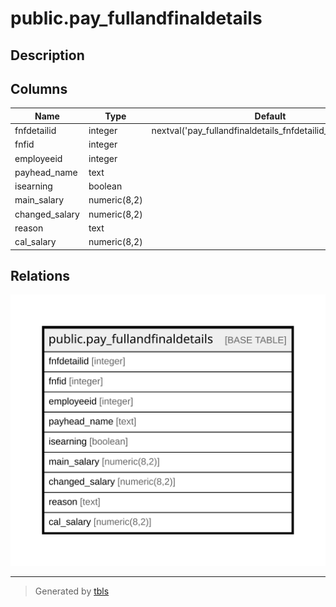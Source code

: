 # public.pay_fullandfinaldetails

## Description

## Columns

| Name | Type | Default | Nullable | Children | Parents | Comment |
| ---- | ---- | ------- | -------- | -------- | ------- | ------- |
| fnfdetailid | integer | nextval('pay_fullandfinaldetails_fnfdetailid_seq'::regclass) | false |  |  |  |
| fnfid | integer |  | true |  |  |  |
| employeeid | integer |  | true |  |  |  |
| payhead_name | text |  | true |  |  |  |
| isearning | boolean |  | true |  |  |  |
| main_salary | numeric(8,2) |  | true |  |  |  |
| changed_salary | numeric(8,2) |  | true |  |  |  |
| reason | text |  | true |  |  |  |
| cal_salary | numeric(8,2) |  | true |  |  |  |

## Relations

![er](public.pay_fullandfinaldetails.svg)

---

> Generated by [tbls](https://github.com/k1LoW/tbls)
